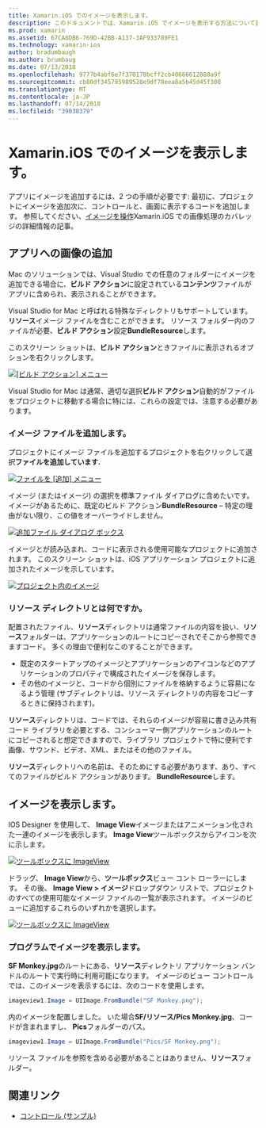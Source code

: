 ```yaml
---
title: Xamarin.iOS でのイメージを表示します。
description: このドキュメントでは、Xamarin.iOS でイメージを表示する方法について説明します。 プログラムまたは iOS Designer によって、アプリに追加のイメージがについて説明します。
ms.prod: xamarin
ms.assetid: 67CA8DB6-769D-42BB-A137-3AF933789FE1
ms.technology: xamarin-ios
author: bradumbaugh
ms.author: brumbaug
ms.date: 07/13/2018
ms.openlocfilehash: 9777b4abf6e7f370178bcff2cb40666612888a9f
ms.sourcegitcommit: cb80df345795989528e9df78eea8a5b45d45f308
ms.translationtype: MT
ms.contentlocale: ja-JP
ms.lasthandoff: 07/14/2018
ms.locfileid: "39038379"
---
```

# <a name="displaying-images-with-xamarinios"></a>Xamarin.iOS でのイメージを表示します。

アプリにイメージを追加するには、2 つの手順が必要です: 最初に、プロジェクトにイメージを追加次に、コントロールと、画面に表示するコードを追加します。 参照してください、[イメージを操作](~/ios/app-fundamentals/images-icons/index.md)Xamarin.iOS での画像処理のカバレッジの詳細情報の記事。

## <a name="adding-images-to-your-app"></a>アプリへの画像の追加

Mac のソリューションでは、Visual Studio での任意のフォルダーにイメージを追加できる場合に、**ビルド アクション**に設定されている**コンテンツ**ファイルがアプリに含められ、表示されることができます。

Visual Studio for Mac と呼ばれる特殊なディレクトリもサポートしています。**リソース**イメージ ファイルを含むことができます。 リソース フォルダー内のファイルが必要、**ビルド アクション**設定**BundleResource**します。

このスクリーン ショットは、**ビルド アクション**ときファイルに表示されるオプションを右クリックします。

 [![](image-images/image30a.png "[ビルド アクション] メニュー")](image-images/image30a.png#lightbox)

Visual Studio for Mac は通常、適切な選択**ビルド アクション**自動的がファイルをプロジェクトに移動する場合に特には、これらの設定では、注意する必要があります。

### <a name="adding-an-image-file"></a>イメージ ファイルを追加します。

プロジェクトにイメージ ファイルを追加するプロジェクトを右クリックして選択**ファイルを追加しています.**

 [![](image-images/image31a.png "ファイルを [追加] メニュー")](image-images/image31a.png#lightbox)

イメージ (またはイメージ) の選択を標準ファイル ダイアログに含めたいです。 イメージがあるために、既定のビルド アクション**BundleResource** – 特定の理由がない限り、この値をオーバーライドしません。

 [![](image-images/image32a.png "追加ファイル ダイアログ ボックス")](image-images/image32a.png#lightbox)

イメージとが読み込まれ、コードに表示される使用可能なプロジェクトに追加されます。 このスクリーン ショットは、iOS アプリケーション プロジェクトに追加されたイメージを示しています。

 [![](image-images/image33a.png "プロジェクト内のイメージ")](image-images/image33a.png#lightbox)

### <a name="what-is-the-resources-directory"></a>リソース ディレクトリとは何ですか。

配置されたファイル、**リソース**ディレクトリは通常ファイルの内容を扱い、**リソース**フォルダーは、アプリケーションのルートにコピーされでそこから参照できますコード。 多くの理由で便利なこのすることができます。

-  既定のスタートアップのイメージとアプリケーションのアイコンなどのアプリケーションのプロパティで構成されたイメージを保存します。
-  その他のイメージと、コードから個別にファイルを格納するように容易になるよう管理 (サブディレクトリは、リソース ディレクトリの内容をコピーするときに保持されます)。


**リソース**ディレクトリは、コードでは、それらのイメージが容易に書き込み共有コード ライブラリを必要とする、コンシューマー側アプリケーションのルートにコピーされると想定できますので、ライブラリ プロジェクトで特に便利です画像、サウンド、ビデオ、XML、またはその他のファイル。

**リソース**ディレクトリへの名前は、そのためにする必要があります、あり、すべてのファイルがビルド アクションがあります。 **BundleResource**します。

## <a name="displaying-the-image"></a>イメージを表示します。

IOS Designer を使用して、 **Image View**イメージまたはアニメーション化された一連のイメージを表示します。 **Image View**ツールボックスからアイコンを次に示します。

 [![](image-images/image35a.png "ツールボックスに ImageView")](image-images/image35.png#lightbox)

ドラッグ、 **Image View**から、**ツールボックス**ビュー コント ローラーにします。 その後、 **Image View > イメージ**ドロップダウン リストで、プロジェクトのすべての使用可能なイメージ ファイルの一覧が表示されます。 イメージのビューに追加するこれらのいずれかを選択します。

 [![](image-images/image36a.png "ツールボックスに ImageView")](image-images/image36.png#lightbox)

### <a name="displaying-the-image-programmatically"></a>プログラムでイメージを表示します。

**SF Monkey.jpg**のルートにある、**リソース**ディレクトリ アプリケーション バンドルのルートで実行時に利用可能になります。 イメージのビュー コントロールでは、このイメージを表示するには、次のコードを使用します。

```csharp
imageview1.Image = UIImage.FromBundle("SF Monkey.png");
```

内のイメージを配置しました。 いた場合**SF/リソース/Pics Monkey.jpg**、コードが含まれますし、 **Pics**フォルダーのパス。

```csharp
imageview1.Image = UIImage.FromBundle("Pics/SF Monkey.png");
```

リソース ファイルを参照を含める必要があることはありません、**リソース**フォルダー。

## <a name="related-links"></a>関連リンク

- [コントロール (サンプル)](https://developer.xamarin.com/samples/Controls/)
